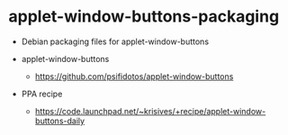 applet-window-buttons-packaging
======================

- Debian packaging files for applet-window-buttons

- applet-window-buttons
  - https://github.com/psifidotos/applet-window-buttons
- PPA recipe
  - https://code.launchpad.net/~krisives/+recipe/applet-window-buttons-daily
